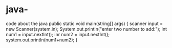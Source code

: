 # java-
code about the java
public static void main(string[] args) {
  scanner input = new Scanner(system.in);
    System.out.println("enter two number to add:");
    int num1 = input.nextInt();
    inr num2 = input.nextInt();
    system.out.println(num1+num2);
    }
